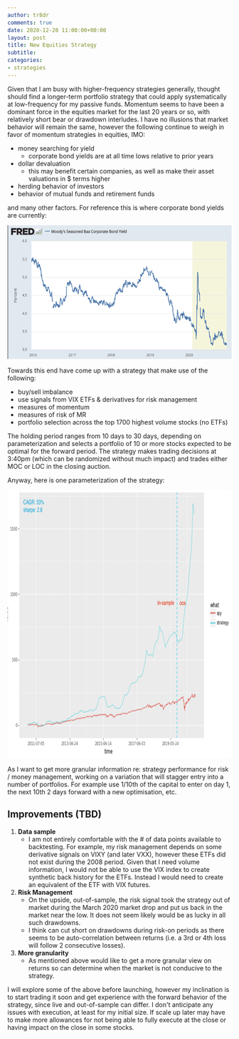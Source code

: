```yaml
---
author: tr8dr
comments: true
date: 2020-12-20 11:00:00+00:00
layout: post
title: New Equities Strategy
subtitle: 
categories:
- strategies
---
```

Given that I am busy with higher-frequency strategies generally, thought should find a longer-term portfolio strategy
that could apply systematically at low-frequency for my passive funds.  Momentum seems to have been a dominant force
in the equities market for the last 20 years or so, with relatively short bear or drawdown interludes.  I have no illusions
that market behavior will remain the same, however the following continue to weigh in favor of momentum
strategies in equities, IMO:

- money searching for yield
  * corporate bond yields are at all time lows relative to prior years 
- dollar devaluation
  * this may benefit certain companies, as well as make their asset valuations in $ terms higher
- herding behavior of investors
- behavior of mutual funds and retirement funds

and many other factors.  For reference this is where corporate bond yields are currently:

<img src="/assets/2020-12-20/yields.png" width="800" height="300" />

Towards this end have come up with a strategy that make use of the following:

- buy/sell imbalance
- use signals from VIX ETFs & derivatives for risk management
- measures of momentum
- measures of risk of MR  
- portfolio selection across the top 1700 highest volume stocks (no ETFs)

The holding period ranges from 10 days to 30 days, depending on parameterization and selects a portfolio of 10 or more
stocks expected to be optimal for the forward period.  The strategy makes trading decisions
at 3:40pm (which can be randomized without much impact) and trades either MOC or LOC in the closing auction.

Anyway, here is one parameterization of the strategy:

<img src="/assets/2020-12-20/S1.png" width="800" height="600" />

As I want to get more granular information re: strategy performance for risk / money management, working on a variation
that will stagger entry into a number of portfolios.  For example use 1/10th of the capital to enter on day 1, the
next 10th 2 days forward with a new optimisation, etc.

## Improvements (TBD)
1. __Data sample__
   * I am not entirely comfortable with the # of data points available to backtesting.  For example, 
     my risk management depends on some derivative signals on VIXY (and later VXX), however these ETFs did not exist during
     the 2008 period.  Given that I need volume information, I would not be able to use the VIX index to create synthetic 
     back history for the ETFs.  Instead I would need to create an equivalent of the ETF with VIX futures.
2. __Risk Management__     
   * On the upside, out-of-sample, the risk signal took the strategy out of market during the March 2020 market drop and
     put us back in the market near the low.  It does not seem likely would be as lucky in all such drawdowns.
   * I think can cut short on drawdowns during risk-on periods as there seems to be auto-correlation between
     returns (i.e. a 3rd or 4th loss will follow 2 consecutive losses).
3. __More granularity__
   * As mentioned above would like to get a more granular view on returns so can determine when the market is not 
     conducive to the strategy.

I will explore some of the above before launching, however my inclination is to start trading it soon and get experience 
with the forward behavior of the strategy, since live and out-of-sample can differ.  I don't anticipate any issues with execution, 
at least for my initial size.  If scale up later may have to make more allowances for not being able to fully execute at the close 
or having impact on the close in some stocks.